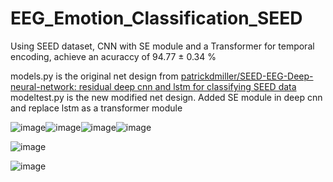 # EEG_Emotion_Classification_SEED
Using SEED dataset,  CNN with SE module and a Transformer for temporal encoding, achieve an acuraccy of 94.77 ± 0.34 %

models.py is the original net design from [patrickdmiller/SEED-EEG-Deep-neural-network: residual deep cnn and lstm for classifying SEED data](https://github.com/patrickdmiller/SEED-EEG-Deep-neural-network)
modeltest.py is the new modified net design. Added SE module in deep cnn and replace lstm as a transformer module

![image](pictures/图3.1.png)![image](pictures/图4.3(a).png)![image](pictures/图4.3(b).png)![image](pictures/图4.3(c).png)

![image](pictures/图4.4(a).png)

![image](pictures/图4.5(a).png)
